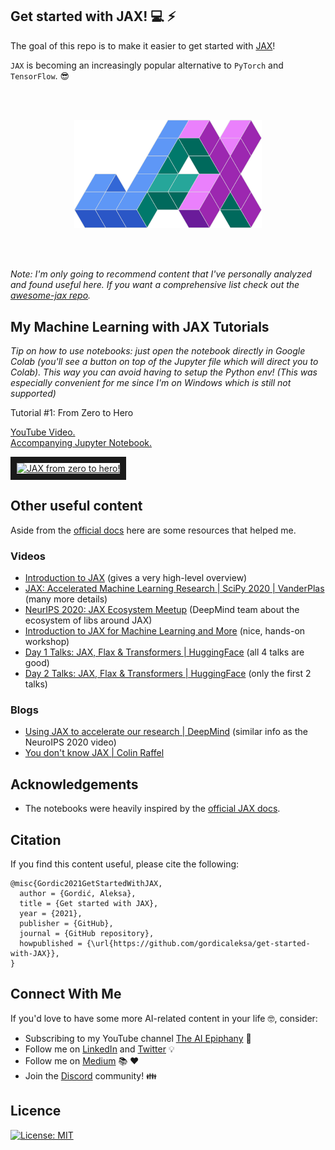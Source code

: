 ## Get started with JAX! :computer: :zap:

The goal of this repo is to make it easier to get started with [JAX](https://github.com/google/jax)!

`JAX` is becoming an increasingly popular alternative to `PyTorch` and `TensorFlow`. :sunglasses:

<br/>
<br/>

<p align="center">
<img src="readme_pics/jax_logo.png" width="300"/>
</p>

<br/>
<br/>

*Note: I'm only going to recommend content that I've personally analyzed and found useful here. 
If you want a comprehensive list check out the [awesome-jax repo](https://github.com/n2cholas/awesome-jax).*

## My Machine Learning with JAX Tutorials

*Tip on how to use notebooks: just open the notebook directly in Google Colab 
(you'll see a button on top of the Jupyter file which will direct you to Colab). 
This way you can avoid having to setup the Python env! (This was especially convenient for me since I'm on Windows which is still not supported)*

Tutorial #1: From Zero to Hero

[YouTube Video.](https://youtu.be/SstuvS-tVc0) <br/>
[Accompanying Jupyter Notebook.](https://github.com/gordicaleksa/get-started-with-JAX/blob/main/Tutorial_1_JAX_basics_Colab.ipynb) <br/>

<p align="left">
<a href="https://www.youtube.com/watch?v=SstuvS-tVc0" target="_blank"><img src="https://img.youtube.com/vi/SstuvS-tVc0/0.jpg" 
alt="JAX from zero to hero!" width="480" height="360" border="10" /></a>
</p>

## Other useful content

Aside from the [official docs](https://jax.readthedocs.io/) here are some resources that helped me.

### Videos

* [Introduction to JAX](https://www.youtube.com/watch?v=0mVmRHMaOJ4&ab_channel=GoogleCloudTech) (gives a very high-level overview)
* [JAX: Accelerated Machine Learning Research | SciPy 2020 | VanderPlas](https://www.youtube.com/watch?v=z-WSrQDXkuM&ab_channel=Enthought) (many more details)
* [NeurIPS 2020: JAX Ecosystem Meetup](https://www.youtube.com/watch?v=iDxJxIyzSiM&t=1s&ab_channel=DeepMind) (DeepMind team about the ecosystem of libs around JAX)
* [Introduction to JAX for Machine Learning and More](https://www.youtube.com/watch?v=QkmKfzxbCLQ&ab_channel=UWaterlooDataScience) (nice, hands-on workshop)
* [Day 1 Talks: JAX, Flax & Transformers | HuggingFace](https://www.youtube.com/watch?v=fuAyUQcVzTY&ab_channel=HuggingFace) (all 4 talks are good)
* [Day 2 Talks: JAX, Flax & Transformers | HuggingFace](https://www.youtube.com/watch?v=__eG63ZP_5g&ab_channel=HuggingFace) (only the first 2 talks)

### Blogs

* [Using JAX to accelerate our research | DeepMind](https://deepmind.com/blog/article/using-jax-to-accelerate-our-research) (similar info as the NeuroIPS 2020 video)
* [You don't know JAX | Colin Raffel](https://colinraffel.com/blog/you-don-t-know-jax.html)

## Acknowledgements

* The notebooks were heavily inspired by the [official JAX docs](https://jax.readthedocs.io/).

## Citation

If you find this content useful, please cite the following:

```
@misc{Gordic2021GetStartedWithJAX,
  author = {Gordić, Aleksa},
  title = {Get started with JAX},
  year = {2021},
  publisher = {GitHub},
  journal = {GitHub repository},
  howpublished = {\url{https://github.com/gordicaleksa/get-started-with-JAX}},
}
```

## Connect With Me

If you'd love to have some more AI-related content in your life :nerd_face:, consider:
* Subscribing to my YouTube channel [The AI Epiphany](https://www.youtube.com/c/TheAiEpiphany) :bell:
* Follow me on [LinkedIn](https://www.linkedin.com/in/aleksagordic/) and [Twitter](https://twitter.com/gordic_aleksa) :bulb:
* Follow me on [Medium](https://gordicaleksa.medium.com/) :books: :heart:
* Join the [Discord](https://discord.gg/peBrCpheKE) community! :family:

## Licence

[![License: MIT](https://img.shields.io/badge/License-MIT-yellow.svg)](https://github.com/gordicaleksa/get-started-with-JAX/blob/master/LICENCE)